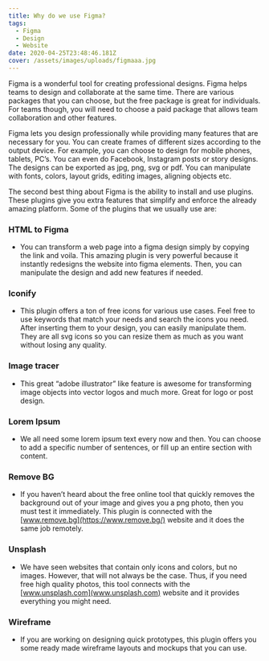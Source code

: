 ```yaml
---
title: Why do we use Figma?
tags:
  - Figma
  - Design
  - Website
date: 2020-04-25T23:48:46.181Z
cover: /assets/images/uploads/figmaaa.jpg
---
```

Figma is a wonderful tool for creating professional designs. Figma helps teams to design and collaborate at the same time. There are various packages that you can choose, but the free package is great for individuals. For teams though, you will need to choose a paid package that allows team collaboration and other features.

Figma lets you design professionally while providing many features that are necessary for you. You can create frames of different sizes according to the output device. For example, you can choose to design for mobile phones, tablets, PC’s. You can even do Facebook, Instagram posts or story designs. The designs can be exported as jpg, png, svg or pdf. You can manipulate with fonts, colors, layout grids, editing images, aligning objects etc.

The second best thing about Figma is the ability to install and use plugins. These plugins give you extra features that simplify and enforce the already amazing platform. Some of the plugins that we usually use are:

### HTML to Figma
- You can transform a web page into a figma design simply by copying the link and voila. This amazing plugin is very powerful because it instantly redesigns the website into figma elements. Then, you can manipulate the design and add new features if needed.

### Iconify
- This plugin offers a ton of free icons for various use cases. Feel free to use keywords that match your needs and search the icons you need. After inserting them to your design, you can easily manipulate them. They are all svg icons so you can resize them as much as you want without losing any quality.

### Image tracer
- This great “adobe illustrator” like feature is awesome for transforming image objects into vector logos and much more. Great for logo or post design.

### Lorem Ipsum
- We all need some lorem ipsum text every now and then. You can choose to add a specific number of sentences, or fill up an entire section with content.

### Remove BG
- If you haven’t heard about the free online tool that quickly removes the background out of your image and gives you a png photo, then you must test it immediately. This plugin is connected with the [www.remove.bg](https://www.remove.bg/) website and it does the same job remotely.

### Unsplash
- We have seen websites that contain only icons and colors, but no images. However, that will not always be the case. Thus, if you need free high quality photos, this tool connects with the [www.unsplash.com](www.unsplash.com) website and it provides everything you might need.

### Wireframe
- If you are working on designing quick prototypes, this plugin offers you some ready made wireframe layouts and mockups that you can use.
